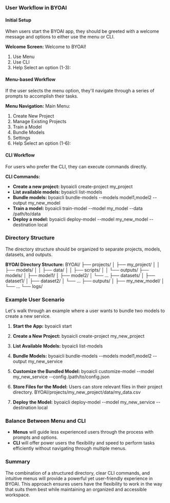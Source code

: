 ### User Workflow in BYOAI

#### Initial Setup
When users start the BYOAI app, they should be greeted with a welcome message and options to either use the menu or CLI.

**Welcome Screen:**
Welcome to BYOAI!
1. Use Menu
2. Use CLI
3. Help
Select an option (1-3):

#### Menu-based Workflow
If the user selects the menu option, they'll navigate through a series of prompts to accomplish their tasks.

**Menu Navigation:**
Main Menu:
1. Create New Project
2. Manage Existing Projects
3. Train a Model
4. Bundle Models
5. Settings
6. Help
Select an option (1-6):

#### CLI Workflow
For users who prefer the CLI, they can execute commands directly.

**CLI Commands:**
- **Create a new project:**
  byoaicli create-project my_project
- **List available models:**
  byoaicli list-models
- **Bundle models:**
  byoaicli bundle-models --models model1,model2 --output my_new_model
- **Train a model:**
  byoaicli train-model --model my_model --data /path/to/data
- **Deploy a model:**
  byoaicli deploy-model --model my_new_model --destination local

### Directory Structure
The directory structure should be organized to separate projects, models, datasets, and outputs.

**BYOAI Directory Structure:**
BYOAI/
├── projects/
│   ├── my_project/
│   │   ├── models/
│   │   ├── data/
│   │   ├── scripts/
│   │   └── outputs/
├── models/
│   ├── model1/
│   ├── model2/
│   └── ...
├── datasets/
│   ├── dataset1/
│   ├── dataset2/
│   └── ...
├── outputs/
│   ├── my_new_model/
│   └── ...
└── logs/

### Example User Scenario
Let's walk through an example where a user wants to bundle two models to create a new service.

1. **Start the App:**
   byoaicli start

2. **Create a New Project:**
   byoaicli create-project my_new_project

3. **List Available Models:**
   byoaicli list-models

4. **Bundle Models:**
   byoaicli bundle-models --models model1,model2 --output my_new_service

5. **Customize the Bundled Model:**
   byoaicli customize-model --model my_new_service --config /path/to/config.json

6. **Store Files for the Model:**
   Users can store relevant files in their project directory.
   BYOAI/projects/my_new_project/data/my_data.csv

7. **Deploy the Model:**
   byoaicli deploy-model --model my_new_service --destination local

### Balance Between Menu and CLI
- **Menus** will guide less experienced users through the process with prompts and options.
- **CLI** will offer power users the flexibility and speed to perform tasks efficiently without navigating through multiple menus.

### Summary
The combination of a structured directory, clear CLI commands, and intuitive menus will provide a powerful yet user-friendly experience in BYOAI. This approach ensures users have the flexibility to work in the way that suits them best while maintaining an organized and accessible workspace.
